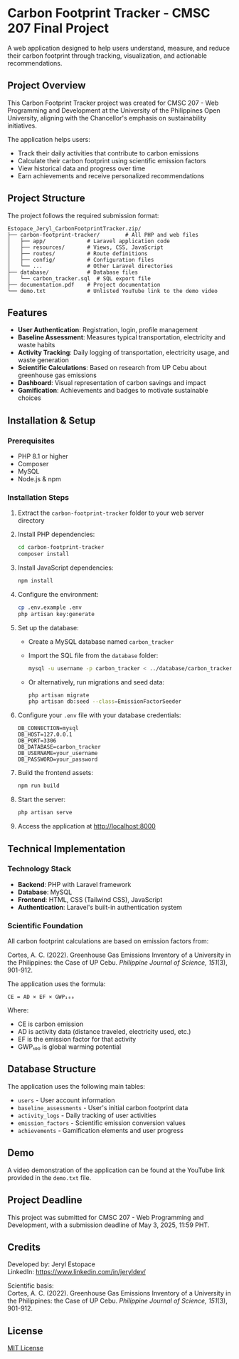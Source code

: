 # Carbon Footprint Tracker - CMSC 207 Final Project

A web application designed to help users understand, measure, and reduce their carbon footprint through tracking, visualization, and actionable recommendations.

## Project Overview

This Carbon Footprint Tracker project was created for CMSC 207 - Web Programming and Development at the University of the Philippines Open University, aligning with the Chancellor's emphasis on sustainability initiatives.

The application helps users:

- Track their daily activities that contribute to carbon emissions
- Calculate their carbon footprint using scientific emission factors
- View historical data and progress over time
- Earn achievements and receive personalized recommendations

## Project Structure

The project follows the required submission format:

```
Estopace_Jeryl_CarbonFootprintTracker.zip/
├── carbon-footprint-tracker/        # All PHP and web files
│   ├── app/             # Laravel application code
│   ├── resources/       # Views, CSS, JavaScript
│   ├── routes/          # Route definitions
│   ├── config/          # Configuration files
│   └── ...              # Other Laravel directories
├── database/            # Database files
│   └── carbon_tracker.sql  # SQL export file
├── documentation.pdf    # Project documentation
└── demo.txt             # Unlisted YouTube link to the demo video
```

## Features

- **User Authentication**: Registration, login, profile management
- **Baseline Assessment**: Measures typical transportation, electricity and waste habits
- **Activity Tracking**: Daily logging of transportation, electricity usage, and waste generation
- **Scientific Calculations**: Based on research from UP Cebu about greenhouse gas emissions
- **Dashboard**: Visual representation of carbon savings and impact
- **Gamification**: Achievements and badges to motivate sustainable choices

## Installation & Setup

### Prerequisites

- PHP 8.1 or higher
- Composer
- MySQL
- Node.js & npm

### Installation Steps

1. Extract the `carbon-footprint-tracker` folder to your web server directory

2. Install PHP dependencies:

    ```bash
    cd carbon-footprint-tracker
    composer install
    ```

3. Install JavaScript dependencies:

    ```bash
    npm install
    ```

4. Configure the environment:

    ```bash
    cp .env.example .env
    php artisan key:generate
    ```

5. Set up the database:

    - Create a MySQL database named `carbon_tracker`
    - Import the SQL file from the `database` folder:

        ```bash
        mysql -u username -p carbon_tracker < ../database/carbon_tracker.sql
        ```

    - Or alternatively, run migrations and seed data:

        ```bash
        php artisan migrate
        php artisan db:seed --class=EmissionFactorSeeder
        ```

6. Configure your `.env` file with your database credentials:

    ```
    DB_CONNECTION=mysql
    DB_HOST=127.0.0.1
    DB_PORT=3306
    DB_DATABASE=carbon_tracker
    DB_USERNAME=your_username
    DB_PASSWORD=your_password
    ```

7. Build the frontend assets:

    ```bash
    npm run build
    ```

8. Start the server:

    ```bash
    php artisan serve
    ```

9. Access the application at <http://localhost:8000>

## Technical Implementation

### Technology Stack

- **Backend**: PHP with Laravel framework
- **Database**: MySQL
- **Frontend**: HTML, CSS (Tailwind CSS), JavaScript
- **Authentication**: Laravel's built-in authentication system

### Scientific Foundation

All carbon footprint calculations are based on emission factors from:

Cortes, A. C. (2022). Greenhouse Gas Emissions Inventory of a University in the Philippines: the Case of UP Cebu. _Philippine Journal of Science, 151_(3), 901-912.

The application uses the formula:

```
CE = AD × EF × GWP₁₀₀
```

Where:

- CE is carbon emission
- AD is activity data (distance traveled, electricity used, etc.)
- EF is the emission factor for that activity
- GWP₁₀₀ is global warming potential

## Database Structure

The application uses the following main tables:

- `users` - User account information
- `baseline_assessments` - User's initial carbon footprint data
- `activity_logs` - Daily tracking of user activities
- `emission_factors` - Scientific emission conversion values
- `achievements` - Gamification elements and user progress

## Demo

A video demonstration of the application can be found at the YouTube link provided in the `demo.txt` file.

## Project Deadline

This project was submitted for CMSC 207 - Web Programming and Development, with a submission deadline of May 3, 2025, 11:59 PHT.

## Credits

Developed by: Jeryl Estopace  
LinkedIn: <https://www.linkedin.com/in/jeryldev/>

Scientific basis:  
Cortes, A. C. (2022). Greenhouse Gas Emissions Inventory of a University in the Philippines: the Case of UP Cebu. _Philippine Journal of Science, 151_(3), 901-912.

## License

[MIT License](LICENSE)
